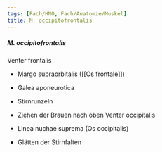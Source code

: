 ```yaml
---
tags: [Fach/HNO, Fach/Anatomie/Muskel]
title: M. occipitofrontalis
---
```

##### M. occipitofrontalis
Venter frontalis
*   Margo supraorbitalis ([[Os frontale]])
*   Galea aponeurotica
*   Stirnrunzeln
*   Ziehen der Brauen nach oben
Venter occipitalis
*   Linea nuchae suprema (Os occipitalis)
    
*   Glätten der Stirnfalten